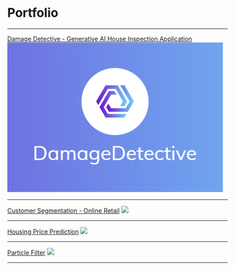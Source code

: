 # Portfolio

---
[Damage Detective - Generative AI House Inspection Application](/damagedetective)
<img src="images/logo.png?raw=true"/>

---
[Customer Segmentation - Online Retail](/customersegmentation)
<img src="images/"/>

---
[Housing Price Prediction](/)
<img src="images/dummy_thumbnail.jpg?raw=true"/>

---
[Particle Filter](/)
<img src="images/dummy_thumbnail.jpg?raw=true"/>

---



